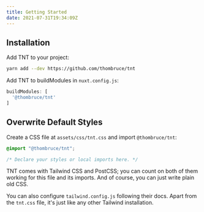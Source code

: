 ```yaml
---
title: Getting Started
date: 2021-07-31T19:34:09Z
---
```


## Installation

Add TNT to your project:

```sh
yarn add --dev https://github.com/thombruce/tnt
```

Add TNT to buildModules in `nuxt.config.js`:

```js
buildModules: [
  '@thombruce/tnt'
]
```

## Overwrite Default Styles

Create a CSS file at `assets/css/tnt.css` and import `@thombruce/tnt`:

```css
@import "@thombruce/tnt";

/* Declare your styles or local imports here. */
```

TNT comes with Tailwind CSS and PostCSS; you can count on both of them working for this file and its imports. And of course, you can just write plain old CSS.

You can also configure `tailwind.config.js` following their docs. Apart from the `tnt.css` file, it's just like any other Tailwind installation.